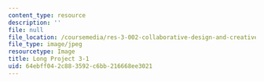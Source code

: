 ```yaml
---
content_type: resource
description: ''
file: null
file_location: /coursemedia/res-3-002-collaborative-design-and-creative-expression-with-arduino-microcontrollers-january-iap-2017/64ebff042c883592c6bb216668ee3021_LP3-1.jpg
file_type: image/jpeg
resourcetype: Image
title: Long Project 3-1
uid: 64ebff04-2c88-3592-c6bb-216668ee3021
---
```

